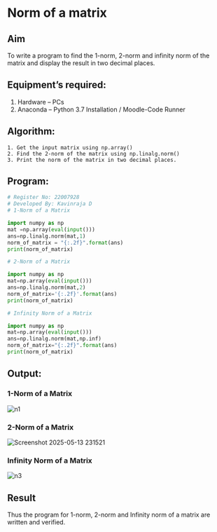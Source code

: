 # Norm of a matrix
## Aim
To write a program to find the 1-norm, 2-norm and infinity norm of the matrix and display the result in two decimal places.
## Equipment’s required:
1.	Hardware – PCs
2.	Anaconda – Python 3.7 Installation / Moodle-Code Runner
## Algorithm:
	1. Get the input matrix using np.array()   
    2. Find the 2-norm of the matrix using np.linalg.norm()
	3. Print the norm of the matrix in two decimal places.
## Program:
```Python
# Register No: 22007928
# Developed By: Kavinraja D
# 1-Norm of a Matrix

import numpy as np
mat =np.array(eval(input()))
ans=np.linalg.norm(mat,1)
norm_of_matrix = "{:.2f}".format(ans)
print(norm_of_matrix)

# 2-Norm of a Matrix

import numpy as np
mat=np.array(eval(input()))
ans=np.linalg.norm(mat,2)
norm_of_matrix='{:.2f}'.format(ans)
print(norm_of_matrix)

# Infinity Norm of a Matrix

import numpy as np
mat=np.array(eval(input()))
ans=np.linalg.norm(mat,np.inf)
norm_of_matrix="{:.2f}".format(ans)
print(norm_of_matrix)
```
## Output:

### 1-Norm of a Matrix
![n1](https://user-images.githubusercontent.com/119875375/214384785-047264e7-6f2d-40f8-ace3-b34c5c982608.png)

### 2-Norm of a Matrix

![Screenshot 2025-05-13 231521](https://github.com/user-attachments/assets/5f3c49d7-f505-460f-9a45-d8c0946a91ea)


### Infinity Norm of a Matrix
![n3](https://user-images.githubusercontent.com/119875375/214384921-521f3eb2-f4ea-463a-b822-1e9c8b86a8e0.png)


## Result
Thus the program for 1-norm, 2-norm and Infinity norm of a matrix are written and verified.
